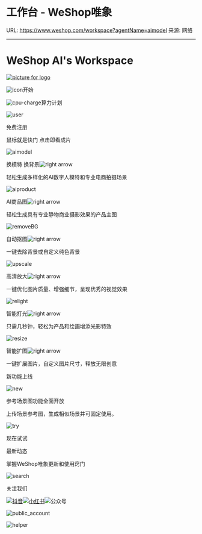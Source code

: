 # 工作台 - WeShop唯象

URL: https://www.weshop.com/workspace?agentName=aimodel
来源: 网络

---

# WeShop AI's Workspace

[![picture for logo](/weshop_logo.svg)](</?from=workspace>)

![icon](/workspace-start.svg)开始

![cpu-charge](/cpu-charge-free.svg)算力计划

![user](/ic_user_face_white.svg)

免费注册

鼠标就是快门 点击即看成片

![aimodel](/start_nav_aimodel.png)

换模特 换背景![right arrow](/start_nav_right_arrow.svg)

轻松生成多样化的AI数字人模特和专业电商拍摄场景

![aiproduct](/start_nav_aiproduct.png)

AI商品图![right arrow](/start_nav_right_arrow.svg)

轻松生成具有专业静物商业摄影效果的产品主图

![removeBG](/start_nav_removeBG.png)

自动抠图![right arrow](/start_nav_right_arrow.svg)

一键去除背景或自定义纯色背景

![upscale](/start_nav_upscale.png)

高清放大![right arrow](/start_nav_right_arrow.svg)

一键优化图片质量、增强细节，呈现优秀的视觉效果

![relight](/start_nav_relight.png)

智能打光![right arrow](/start_nav_right_arrow.svg)

只需几秒钟，轻松为产品和绘画增添光影特效

![resize](/start_nav_resize.png)

智能扩图![right arrow](/start_nav_right_arrow.svg)

一键扩展图片，自定义图片尺寸，释放无限创意

新功能上线

![new](/_next/image?url=%2Fbg_start_new_icon.webp&w=1080&q=75)

参考场景图功能全面开放

上传场景参考图，生成相似场景并可固定使用。

![try](/ic_try_magic.svg)

现在试试

最新动态

掌握WeShop唯象更新和使用窍门

![search](/ic_search.svg)

关注我们

[![抖音](/ic_douyin.svg)](<https://www.douyin.com/user/MS4wLjABAAAAzu4Ed6RS5JhYMwDZtRZxznVlhT9tzCtaM13nKSxIhClOXbK532AsJxLUPfkcjw-h>)[![小红书](/ic_xiaohongshu.svg)](<https://www.xiaohongshu.com/user/profile/60fe6547000000002002b6ea?xhsshare=CopyLink&appuid=5726ee9a4775a70d6fbe296a&apptime=1686109959>)![公众号](/ic_wechat.svg)

![public_account](/wechat_icon.svg)

![helper](/helper.svg)
